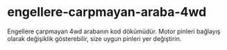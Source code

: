 # engellere-carpmayan-araba-4wd
Engellere çarpmayan 4wd arabanın kod dökümüdür.
Motor pinleri bağlayış olarak değişiklik gösterebilir, size uygun pinleri yer değiştirin.
